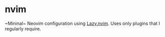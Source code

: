 # nvim

~Mininal~ Neovim configuration using [Lazy.nvim](https://github.com/folke/lazy.nvim).
Uses only plugins that I regularly require.

